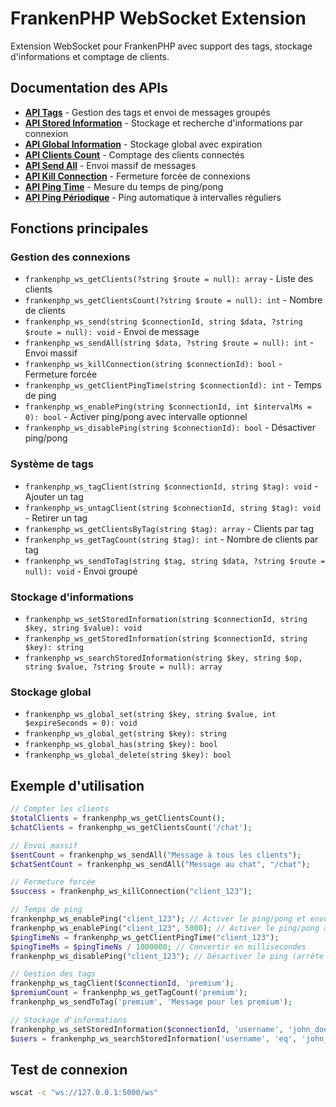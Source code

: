 # FrankenPHP WebSocket Extension

Extension WebSocket pour FrankenPHP avec support des tags, stockage d'informations et comptage de clients.

## Documentation des APIs

- **[API Tags](API_TAGS.md)** - Gestion des tags et envoi de messages groupés
- **[API Stored Information](STORED_INFORMATION_API.md)** - Stockage et recherche d'informations par connexion
- **[API Global Information](GLOBAL_INFORMATION_API.md)** - Stockage global avec expiration
- **[API Clients Count](CLIENTS_COUNT_API.md)** - Comptage des clients connectés
- **[API Send All](SEND_ALL_API.md)** - Envoi massif de messages
- **[API Kill Connection](KILL_CONNECTION_API.md)** - Fermeture forcée de connexions
- **[API Ping Time](PING_TIME_API.md)** - Mesure du temps de ping/pong
- **[API Ping Périodique](PERIODIC_PING_API.md)** - Ping automatique à intervalles réguliers

## Fonctions principales

### Gestion des connexions
- `frankenphp_ws_getClients(?string $route = null): array` - Liste des clients
- `frankenphp_ws_getClientsCount(?string $route = null): int` - Nombre de clients
- `frankenphp_ws_send(string $connectionId, string $data, ?string $route = null): void` - Envoi de message
- `frankenphp_ws_sendAll(string $data, ?string $route = null): int` - Envoi massif
- `frankenphp_ws_killConnection(string $connectionId): bool` - Fermeture forcée
- `frankenphp_ws_getClientPingTime(string $connectionId): int` - Temps de ping
- `frankenphp_ws_enablePing(string $connectionId, int $intervalMs = 0): bool` - Activer ping/pong avec intervalle optionnel
- `frankenphp_ws_disablePing(string $connectionId): bool` - Désactiver ping/pong

### Système de tags
- `frankenphp_ws_tagClient(string $connectionId, string $tag): void` - Ajouter un tag
- `frankenphp_ws_untagClient(string $connectionId, string $tag): void` - Retirer un tag
- `frankenphp_ws_getClientsByTag(string $tag): array` - Clients par tag
- `frankenphp_ws_getTagCount(string $tag): int` - Nombre de clients par tag
- `frankenphp_ws_sendToTag(string $tag, string $data, ?string $route = null): void` - Envoi groupé

### Stockage d'informations
- `frankenphp_ws_setStoredInformation(string $connectionId, string $key, string $value): void`
- `frankenphp_ws_getStoredInformation(string $connectionId, string $key): string`
- `frankenphp_ws_searchStoredInformation(string $key, string $op, string $value, ?string $route = null): array`

### Stockage global
- `frankenphp_ws_global_set(string $key, string $value, int $expireSeconds = 0): void`
- `frankenphp_ws_global_get(string $key): string`
- `frankenphp_ws_global_has(string $key): bool`
- `frankenphp_ws_global_delete(string $key): bool`

## Exemple d'utilisation

```php
// Compter les clients
$totalClients = frankenphp_ws_getClientsCount();
$chatClients = frankenphp_ws_getClientsCount('/chat');

// Envoi massif
$sentCount = frankenphp_ws_sendAll("Message à tous les clients");
$chatSentCount = frankenphp_ws_sendAll("Message au chat", "/chat");

// Fermeture forcée
$success = frankenphp_ws_killConnection("client_123");

// Temps de ping
frankenphp_ws_enablePing("client_123"); // Activer le ping/pong et envoyer un ping unique
frankenphp_ws_enablePing("client_123", 5000); // Activer le ping/pong avec ping toutes les 5 secondes
$pingTimeNs = frankenphp_ws_getClientPingTime("client_123");
$pingTimeMs = $pingTimeNs / 1000000; // Convertir en millisecondes
frankenphp_ws_disablePing("client_123"); // Désactiver le ping (arrête aussi le ping périodique)

// Gestion des tags
frankenphp_ws_tagClient($connectionId, 'premium');
$premiumCount = frankenphp_ws_getTagCount('premium');
frankenphp_ws_sendToTag('premium', 'Message pour les premium');

// Stockage d'informations
frankenphp_ws_setStoredInformation($connectionId, 'username', 'john_doe');
$users = frankenphp_ws_searchStoredInformation('username', 'eq', 'john_doe');
```

## Test de connexion

```bash
wscat -c "ws://127.0.0.1:5000/ws"
```

